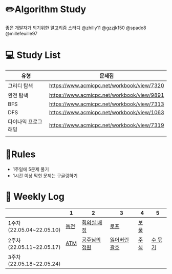 # ✏️Algorithm Study

좋은 개발자가 되기위한 알고리즘 스터디
@zhilly11 @gzzjk150 @spade8 @millefeuille97


# 💻 Study List
|유형|문제집|
|---|---|
|그리디 탐색|https://www.acmicpc.net/workbook/view/7320||
|완전 탐색|https://www.acmicpc.net/workbook/view/9891||
|BFS|https://www.acmicpc.net/workbook/view/7313||
|DFS|https://www.acmicpc.net/workbook/view/1063||
|다이나믹 프로그래밍|https://www.acmicpc.net/workbook/view/7319||
||||



# 📖Rules
- 1주일에 5문제 풀기
- 1시간 이상 막힌 문제는 구글링하기



# 📅󠁡󠁦󠁬󠁯󠁧󠁿 Weekly Log
|   |1|2|3|4|5|
|---|---|---|---|---|---|
|1주차<br>(22.05.04~22.05.10)|[동전](https://www.acmicpc.net/problem/11047)|[회의실 배정](https://www.acmicpc.net/problem/1931)|[로프](https://www.acmicpc.net/problem/2217)|[보물](https://www.acmicpc.net/problem/1026)|
|2주차<br>(22.05.11~22.05.17)|[ATM](https://www.acmicpc.net/problem/11399)|[공주님의 정원](https://www.acmicpc.net/problem/2457)|[잃어버린 괄호](https://www.acmicpc.net/problem/1541)|[주식](https://www.acmicpc.net/problem/11501)|[수 묶기](https://www.acmicpc.net/problem/1744)|
|3주차<br>(22.05.18~22.05.24)|   |   |   |   ||
